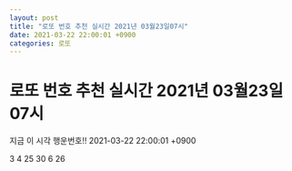 ```yaml
---
layout: post
title: "로또 번호 추천 실시간 2021년 03월23일07시"
date: 2021-03-22 22:00:01 +0900
categories: 로또
---
```


# 로또 번호 추천 실시간 2021년 03월23일07시

지금 이 시각 행운번호!! 2021-03-22 22:00:01 +0900

 3  4  25  30  6  26 

